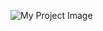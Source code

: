 
![My Project Image]([https://github.com/username/repository-name/blob/main/assets/image.png](https://github.com/muhamedabdlnapy/End-to-End-Data-pipeline-Fraud-Detection-/blob/main/Data%20pipeline%20Arch.png))
